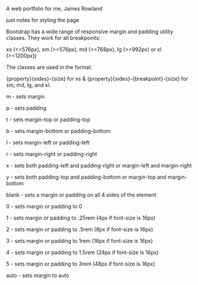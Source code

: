 A web portfolio for me, James Rowland

just notes for styling the page

Bootstrap has a wide range of responsive margin and padding utility classes. They work for all breakpoints:

xs (<=576px), sm (>=576px), md (>=768px), lg (>=992px) or xl (>=1200px))

The classes are used in the format:

{property}{sides}-{size} for xs & {property}{sides}-{breakpoint}-{size} for sm, md, lg, and xl.

m - sets margin

p - sets padding

t - sets margin-top or padding-top

b - sets margin-bottom or padding-bottom

l - sets margin-left or padding-left

r - sets margin-right or padding-right

x - sets both padding-left and padding-right or margin-left and margin-right

y - sets both padding-top and padding-bottom or margin-top and margin-bottom

blank - sets a margin or padding on all 4 sides of the element

0 - sets margin or padding to 0

1 - sets margin or padding to .25rem (4px if font-size is 16px)

2 - sets margin or padding to .5rem (8px if font-size is 16px)

3 - sets margin or padding to 1rem (16px if font-size is 16px)

4 - sets margin or padding to 1.5rem (24px if font-size is 16px)

5 - sets margin or padding to 3rem (48px if font-size is 16px)

auto - sets margin to auto